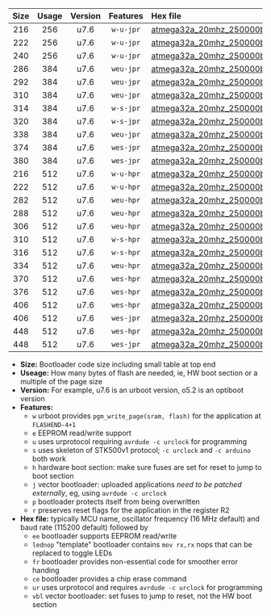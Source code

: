 |Size|Usage|Version|Features|Hex file|
|:-:|:-:|:-:|:-:|:--|
|216|256|u7.6|`w-u-jpr`|[atmega32a_20mhz_250000bps_ur_vbl.hex](https://raw.githubusercontent.com/stefanrueger/urboot/main/atmega32a_20mhz_250000bps_ur_vbl.hex)|
|222|256|u7.6|`w-u-jpr`|[atmega32a_20mhz_250000bps_lednop_ur_vbl.hex](https://raw.githubusercontent.com/stefanrueger/urboot/main/atmega32a_20mhz_250000bps_lednop_ur_vbl.hex)|
|240|256|u7.6|`w-u-jpr`|[atmega32a_20mhz_250000bps_lednop_fr_ur_vbl.hex](https://raw.githubusercontent.com/stefanrueger/urboot/main/atmega32a_20mhz_250000bps_lednop_fr_ur_vbl.hex)|
|286|384|u7.6|`weu-jpr`|[atmega32a_20mhz_250000bps_ee_ur_vbl.hex](https://raw.githubusercontent.com/stefanrueger/urboot/main/atmega32a_20mhz_250000bps_ee_ur_vbl.hex)|
|292|384|u7.6|`weu-jpr`|[atmega32a_20mhz_250000bps_ee_lednop_ur_vbl.hex](https://raw.githubusercontent.com/stefanrueger/urboot/main/atmega32a_20mhz_250000bps_ee_lednop_ur_vbl.hex)|
|310|384|u7.6|`weu-jpr`|[atmega32a_20mhz_250000bps_ee_lednop_fr_ur_vbl.hex](https://raw.githubusercontent.com/stefanrueger/urboot/main/atmega32a_20mhz_250000bps_ee_lednop_fr_ur_vbl.hex)|
|314|384|u7.6|`w-s-jpr`|[atmega32a_20mhz_250000bps_vbl.hex](https://raw.githubusercontent.com/stefanrueger/urboot/main/atmega32a_20mhz_250000bps_vbl.hex)|
|320|384|u7.6|`w-s-jpr`|[atmega32a_20mhz_250000bps_lednop_vbl.hex](https://raw.githubusercontent.com/stefanrueger/urboot/main/atmega32a_20mhz_250000bps_lednop_vbl.hex)|
|338|384|u7.6|`weu-jpr`|[atmega32a_20mhz_250000bps_ee_lednop_fr_ce_ur_vbl.hex](https://raw.githubusercontent.com/stefanrueger/urboot/main/atmega32a_20mhz_250000bps_ee_lednop_fr_ce_ur_vbl.hex)|
|374|384|u7.6|`wes-jpr`|[atmega32a_20mhz_250000bps_ee_vbl.hex](https://raw.githubusercontent.com/stefanrueger/urboot/main/atmega32a_20mhz_250000bps_ee_vbl.hex)|
|380|384|u7.6|`wes-jpr`|[atmega32a_20mhz_250000bps_ee_lednop_vbl.hex](https://raw.githubusercontent.com/stefanrueger/urboot/main/atmega32a_20mhz_250000bps_ee_lednop_vbl.hex)|
|216|512|u7.6|`w-u-hpr`|[atmega32a_20mhz_250000bps_ur.hex](https://raw.githubusercontent.com/stefanrueger/urboot/main/atmega32a_20mhz_250000bps_ur.hex)|
|222|512|u7.6|`w-u-hpr`|[atmega32a_20mhz_250000bps_lednop_ur.hex](https://raw.githubusercontent.com/stefanrueger/urboot/main/atmega32a_20mhz_250000bps_lednop_ur.hex)|
|282|512|u7.6|`weu-hpr`|[atmega32a_20mhz_250000bps_ee_ur.hex](https://raw.githubusercontent.com/stefanrueger/urboot/main/atmega32a_20mhz_250000bps_ee_ur.hex)|
|288|512|u7.6|`weu-hpr`|[atmega32a_20mhz_250000bps_ee_lednop_ur.hex](https://raw.githubusercontent.com/stefanrueger/urboot/main/atmega32a_20mhz_250000bps_ee_lednop_ur.hex)|
|306|512|u7.6|`weu-hpr`|[atmega32a_20mhz_250000bps_ee_lednop_fr_ur.hex](https://raw.githubusercontent.com/stefanrueger/urboot/main/atmega32a_20mhz_250000bps_ee_lednop_fr_ur.hex)|
|310|512|u7.6|`w-s-hpr`|[atmega32a_20mhz_250000bps.hex](https://raw.githubusercontent.com/stefanrueger/urboot/main/atmega32a_20mhz_250000bps.hex)|
|316|512|u7.6|`w-s-hpr`|[atmega32a_20mhz_250000bps_lednop.hex](https://raw.githubusercontent.com/stefanrueger/urboot/main/atmega32a_20mhz_250000bps_lednop.hex)|
|334|512|u7.6|`weu-hpr`|[atmega32a_20mhz_250000bps_ee_lednop_fr_ce_ur.hex](https://raw.githubusercontent.com/stefanrueger/urboot/main/atmega32a_20mhz_250000bps_ee_lednop_fr_ce_ur.hex)|
|370|512|u7.6|`wes-hpr`|[atmega32a_20mhz_250000bps_ee.hex](https://raw.githubusercontent.com/stefanrueger/urboot/main/atmega32a_20mhz_250000bps_ee.hex)|
|376|512|u7.6|`wes-hpr`|[atmega32a_20mhz_250000bps_ee_lednop.hex](https://raw.githubusercontent.com/stefanrueger/urboot/main/atmega32a_20mhz_250000bps_ee_lednop.hex)|
|406|512|u7.6|`wes-hpr`|[atmega32a_20mhz_250000bps_ee_lednop_fr.hex](https://raw.githubusercontent.com/stefanrueger/urboot/main/atmega32a_20mhz_250000bps_ee_lednop_fr.hex)|
|406|512|u7.6|`wes-jpr`|[atmega32a_20mhz_250000bps_ee_lednop_fr_vbl.hex](https://raw.githubusercontent.com/stefanrueger/urboot/main/atmega32a_20mhz_250000bps_ee_lednop_fr_vbl.hex)|
|448|512|u7.6|`wes-hpr`|[atmega32a_20mhz_250000bps_ee_lednop_fr_ce.hex](https://raw.githubusercontent.com/stefanrueger/urboot/main/atmega32a_20mhz_250000bps_ee_lednop_fr_ce.hex)|
|448|512|u7.6|`wes-jpr`|[atmega32a_20mhz_250000bps_ee_lednop_fr_ce_vbl.hex](https://raw.githubusercontent.com/stefanrueger/urboot/main/atmega32a_20mhz_250000bps_ee_lednop_fr_ce_vbl.hex)|

- **Size:** Bootloader code size including small table at top end
- **Useage:** How many bytes of flash are needed, ie, HW boot section or a multiple of the page size
- **Version:** For example, u7.6 is an urboot version, o5.2 is an optiboot version
- **Features:**
  + `w` urboot provides `pgm_write_page(sram, flash)` for the application at `FLASHEND-4+1`
  + `e` EEPROM read/write support
  + `u` uses urprotocol requiring `avrdude -c urclock` for programming
  + `s` uses skeleton of STK500v1 protocol; `-c urclock` and `-c arduino` both work
  + `h` hardware boot section: make sure fuses are set for reset to jump to boot section
  + `j` vector bootloader: uploaded applications *need to be patched externally*, eg, using `avrdude -c urclock`
  + `p` bootloader protects itself from being overwritten
  + `r` preserves reset flags for the application in the register R2
- **Hex file:** typically MCU name, oscillator frequency (16 MHz default) and baud rate (115200 default) followed by
  + `ee` bootloader supports EEPROM read/write
  + `lednop` "template" bootloader contains `mov rx,rx` nops that can be replaced to toggle LEDs
  + `fr` bootloader provides non-essential code for smoother error handing
  + `ce` bootloader provides a chip erase command
  + `ur` uses urprotocol and requires `avrdude -c urclock` for programming
  + `vbl` vector bootloader: set fuses to jump to reset, not the HW boot section
